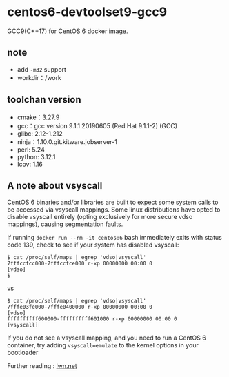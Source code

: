 # centos6-devtoolset9-gcc9

GCC9(C++17) for CentOS 6 docker image.

## note

- add `-m32` support
- workdir：/work

## toolchan version

- cmake：3.27.9
- gcc：gcc version 9.1.1 20190605 (Red Hat 9.1.1-2) (GCC)
- glibc: 2.12-1.212
- ninja：1.10.0.git.kitware.jobserver-1
- perl: 5.24
- python: 3.12.1
- lcov: 1.16

## A note about vsyscall

CentOS 6 binaries and/or libraries are built to expect some system calls to be accessed via vsyscall mappings. Some linux distributions have opted to disable vsyscall entirely (opting exclusively for more secure vdso mappings), causing segmentation faults.

If running `docker run --rm -it centos:6` bash immediately exits with status code 139, check to see if your system has disabled vsyscall:

```
$ cat /proc/self/maps | egrep 'vdso|vsyscall'
7fffccfcc000-7fffccfce000 r-xp 00000000 00:00 0                          [vdso]
$
```

vs

```
$ cat /proc/self/maps | egrep 'vdso|vsyscall'
7fffe03fe000-7fffe0400000 r-xp 00000000 00:00 0                          [vdso]
ffffffffff600000-ffffffffff601000 r-xp 00000000 00:00 0                  [vsyscall]
```

If you do not see a vsyscall mapping, and you need to run a CentOS 6 container, try adding `vsyscall=emulate` to the kernel options in your bootloader

Further reading : [lwn.net](https://lwn.net/Articles/446528)

